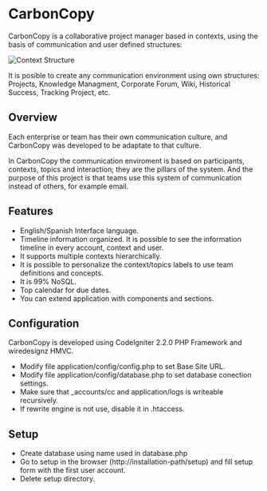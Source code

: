 CarbonCopy
===========

CarbonCopy is a collaborative project manager based in contexts, using the basis of communication and user defined structures:

![Context Structure](https://raw.githubusercontent.com/porquero/CarbonCopy/master/pub/readme/context-structure.png)

It is posible to create any communication environment using own structures: Projects, Knowledge Managment, Corporate Forum,
 Wiki, Historical Success, Tracking Project, etc.


Overview
------------

Each enterprise or team has their own communication culture, and CarbonCopy was developed to be adaptate to
that culture.

In CarbonCopy the communication enviroment is based on participants, contexts, topics and interaction; they are the pillars of
the system. And the purpose of this project is that teams use this system of communication instead of others, for
example email.


Features
-----------

* English/Spanish Interface language.
* Timeline information organized. It is possible to see the information timeline in every account, context and user.
* It supports multiple contexts hierarchically.
* It is possible to personalize the context/topics labels to use team definitions and concepts.
* It is 99% NoSQL.
* Top calendar for due dates.
* You can extend application with components and sections.

Configuration
-----------------

CarbonCopy is developed using CodeIgniter 2.2.0 PHP Framework and wiredesignz HMVC.

* Modify file application/config/config.php to set Base Site URL.
* Modify file application/config/database.php to set database conection settings.
* Make sure that _accounts/cc and application/logs is writeable recursively.
* If rewrite engine is not use, disable it in .htaccess.


Setup
-------

* Create database using name used in database.php
* Go to setup in the browser (http://installation-path/setup) and fill setup form with the first user account.
* Delete setup directory.